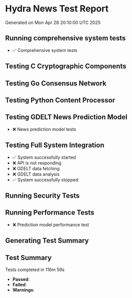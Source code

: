 # Hydra News Test Report
Generated on Mon Apr 28 20:10:00 UTC 2025

## Running comprehensive system tests

- ✅ Comprehensive system tests
## Testing C Cryptographic Components

## Testing Go Consensus Network

## Testing Python Content Processor

## Testing GDELT News Prediction Model

- ❌ News prediction model tests
## Testing Full System Integration

- ✅ System successfully started
- ❌ API is not responding
- ❌ GDELT data fetching
- ❌ GDELT data analysis
- ✅ System successfully stopped
## Running Security Tests

## Running Performance Tests

- ❌ Prediction model performance test
## Generating Test Summary


## Test Summary

Tests completed in 116m 59s

- **Passed**: 
- **Failed**: 
- **Warnings**: 
